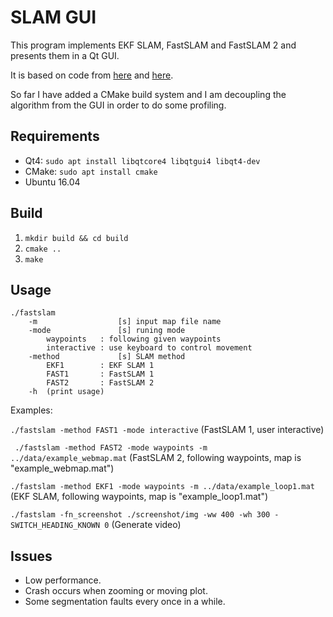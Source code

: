 # SLAM GUI

This program implements EKF SLAM, FastSLAM and FastSLAM 2 and presents them in a Qt GUI.

It is based on code from [here](https://github.com/bushuhui/fastslam) and [here](https://github.com/yglee/FastSLAM).

So far I have added a CMake build system and I am decoupling the algorithm from the GUI in order to do some profiling.

## Requirements
* Qt4: `sudo apt install libqtcore4 libqtgui4 libqt4-dev`
* CMake: `sudo apt install cmake`
* Ubuntu 16.04

## Build
1. `mkdir build && cd build`
2. `cmake ..`
3. `make`

## Usage
```
./fastslam
    -m                  [s] input map file name
    -mode               [s] runing mode
        waypoints   : following given waypoints
        interactive : use keyboard to control movement
    -method             [s] SLAM method
        EKF1        : EKF SLAM 1
        FAST1       : FastSLAM 1
        FAST2       : FastSLAM 2
    -h  (print usage)
```


Examples:

`./fastslam -method FAST1 -mode interactive` (FastSLAM 1, user interactive)

` ./fastslam -method FAST2 -mode waypoints -m ../data/example_webmap.mat` (FastSLAM 2, following waypoints, map is "example_webmap.mat")

`./fastslam -method EKF1 -mode waypoints -m ../data/example_loop1.mat` (EKF SLAM, following waypoints, map is "example_loop1.mat")

`./fastslam -fn_screenshot ./screenshot/img -ww 400 -wh 300 -SWITCH_HEADING_KNOWN 0` (Generate video)

## Issues
* Low performance.
* Crash occurs when zooming or moving plot.
* Some segmentation faults every once in a while.